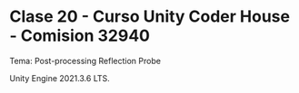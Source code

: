 # Clase 20 - Curso Unity Coder House - Comision 32940

Tema: Post-processing Reflection Probe  

Unity Engine 2021.3.6 LTS.



